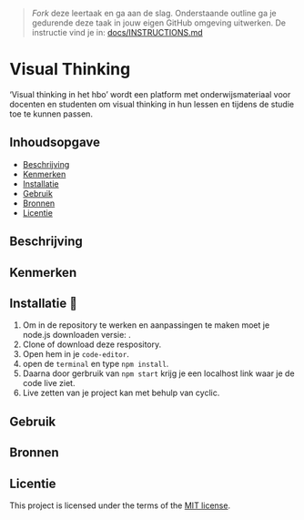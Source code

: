 > _Fork_ deze leertaak en ga aan de slag. Onderstaande outline ga je gedurende deze taak in jouw eigen GitHub omgeving uitwerken. De instructie vind je in: [docs/INSTRUCTIONS.md](docs/INSTRUCTIONS.md)

# Visual Thinking
<!-- Geef je project een titel en schrijf in één zin wat het is -->
‘Visual thinking in het hbo’ wordt een platform met onderwijsmateriaal voor docenten en studenten om visual thinking in hun lessen en tijdens de studie toe te kunnen passen.

## Inhoudsopgave

  * [Beschrijving](#beschrijving)
  * [Kenmerken](#kenmerken)
  * [Installatie](#installatie)
  * [Gebruik](#gebruik)
  * [Bronnen](#bronnen)
  * [Licentie](#licentie)

## Beschrijving
<!-- In de Beschrijving staat hoe je project er uit ziet, hoe het werkt en wat je er mee kan. -->
<!-- Voeg een mooie poster visual toe 📸 -->
<!-- Voeg een link toe naar Github Pages 🌐-->

## Kenmerken
<!-- Bij Kenmerken staat welke technieken zijn gebruikt en hoe. Wat is de HTML structuur? Wat zijn de belangrijkste dingen in CSS? Wat is er met Javascript gedaan en hoe? Misschien heb je een framwork of library gebruikt? -->

## Installatie 🚀

1. Om in de repository te werken en aanpassingen te maken moet je node.js downloaden versie: .
2. Clone of download deze respository.
3. Open hem in je `code-editor`.
4. open de `terminal` en type `npm install`.
5. Daarna door gerbruik van `npm start` krijg je een localhost link waar je de code live ziet.
6. Live zetten van je project kan met behulp van cyclic.
## Gebruik

## Bronnen

## Licentie

This project is licensed under the terms of the [MIT license](./LICENSE).
